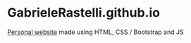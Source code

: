 # GabrieleRastelli.github.io
[Personal website](https://gabrielerastelli.github.io/) made using HTML, CSS / Bootstrap and JS
